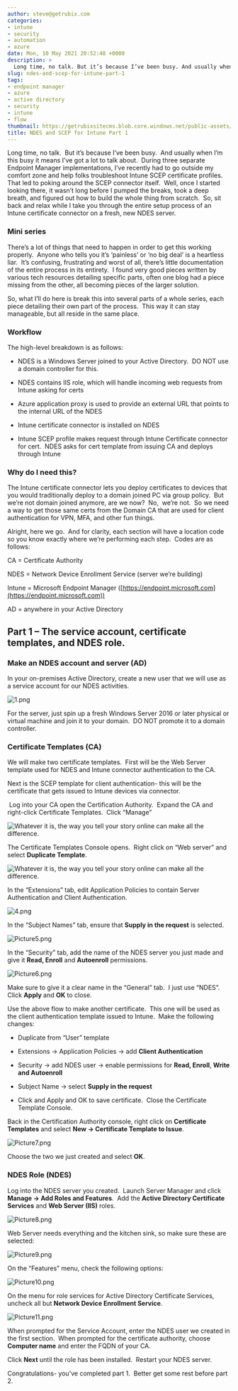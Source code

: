 ```yaml
---
author: steve@getrubix.com
categories:
- intune
- security
- automation
- azure
date: Mon, 10 May 2021 20:52:48 +0000
description: >
  Long time, no talk. But it’s because I’ve been busy. And usually when I’m this busy it means I’ve got a lot to talk about. During three separate Endpoint Manager implementations, I’ve recently had to go outside my comfort zone and help folks troubleshoot Intune SCEP certificate profiles.
slug: ndes-and-scep-for-intune-part-1
tags:
- endpoint manager
- azure
- active directory
- security
- intune
- flow
thumbnail: https://getrubixsitecms.blob.core.windows.net/public-assets/content/v1/thumbnails/ndes-and-scep-for-intune-part-1_thumbnail.jpg
title: NDES and SCEP for Intune Part 1
---
```


Long time, no talk.  But it’s because I’ve been busy.  And usually when I’m this busy it means I’ve got a lot to talk about.  During three separate Endpoint Manager implementations, I’ve recently had to go outside my comfort zone and help folks troubleshoot Intune SCEP certificate profiles.  That led to poking around the SCEP connector itself.  Well, once I started looking there, it wasn’t long before I pumped the breaks, took a deep breath, and figured out how to build the whole thing from scratch.  So, sit back and relax while I take you through the entire setup process of an Intune certificate connector on a fresh, new NDES server.

### **Mini series**

There’s a lot of things that need to happen in order to get this working properly.  Anyone who tells you it’s ‘painless’ or ‘no big deal’ is a heartless liar.  It’s confusing, frustrating and worst of all, there’s little documentation of the entire process in its entirety.  I found very good pieces written by various tech resources detailing specific parts, often one blog had a piece missing from the other, all becoming pieces of the larger solution.

So, what I’ll do here is break this into several parts of a whole series, each piece detailing their own part of the process.  This way it can stay manageable, but all reside in the same place.

### **Workflow**

The high-level breakdown is as follows:

-   NDES is a Windows Server joined to your Active Directory.  DO NOT use a domain controller for this.
    
-   NDES contains IIS role, which will handle incoming web requests from Intune asking for certs
    
-   Azure application proxy is used to provide an external URL that points to the internal URL of the NDES
    
-   Intune certificate connector is installed on NDES
    
-   Intune SCEP profile makes request through Intune Certificate connector for cert.  NDES asks for cert template from issuing CA and deploys through Intune
    

### **Why do I need this?**

The Intune certificate connector lets you deploy certificates to devices that you would traditionally deploy to a domain joined PC via group policy.  But we’re not domain joined anymore, are we now?  No,  we’re not.  So we need a way to get those same certs from the Domain CA that are used for client authentication for VPN, MFA, and other fun things.

Alright, here we go.  And for clarity, each section will have a location code so you know exactly where we’re performing each step.  Codes are as follows:

CA = Certificate Authority

NDES = Network Device Enrollment Service (server we’re building)

Intune = Microsoft Endpoint Manager ([https://endpoint.microsoft.com](https://endpoint.microsoft.com))

AD = anywhere in your Active Directory 

**Part 1 – The service account, certificate templates, and NDES role.**
-----------------------------------------------------------------------

### **Make an NDES account and server (AD)**

In your on-premises Active Directory, create a new user that we will use as a service account for our NDES activities. 

![1.png](https://getrubixsitecms.blob.core.windows.net/public-assets/content/v1/5dd365a31aa1fd743bc30b8e/1620679404895-51WR7LL9HJ3INX3UMCKC/1.png)

For the server, just spin up a fresh Windows Server 2016 or later physical or virtual machine and join it to your domain.  DO NOT promote it to a domain controller.

### **Certificate Templates (CA)**

We will make two certificate templates.  First will be the Web Server template used for NDES and Intune connector authentication to the CA.

Next is the SCEP template for client authentication- this will be the certificate that gets issued to Intune devices via connector.

 Log into your CA open the Certification Authority.  Expand the CA and right-click Certificate Templates.  Click “Manage”

![Whatever it is, the way you tell your story online can make all the difference.](https://getrubixsitecms.blob.core.windows.net/public-assets/content/v1/5dd365a31aa1fd743bc30b8e/1620679578521-PVSR27LPCQF6BDAZI2JK/2.png)

The Certificate Templates Console opens.  Right click on “Web server” and select **Duplicate Template**. 

![Whatever it is, the way you tell your story online can make all the difference.](https://getrubixsitecms.blob.core.windows.net/public-assets/content/v1/5dd365a31aa1fd743bc30b8e/1620679599831-FYOAFIGZTDFTG69UNKM6/3.png)

In the “Extensions” tab, edit Application Policies to contain Server Authentication and Client Authentication.

![4.png](https://getrubixsitecms.blob.core.windows.net/public-assets/content/v1/5dd365a31aa1fd743bc30b8e/1620679644650-E9LVHMA1CU2ZZXRGY941/4.png)

In the “Subject Names” tab, ensure that **Supply in the request** is selected.

![Picture5.png](https://getrubixsitecms.blob.core.windows.net/public-assets/content/v1/5dd365a31aa1fd743bc30b8e/1620679665286-TB5ZEBZ91C7O3TDDKD1I/Picture5.png)

In the “Security” tab, add the name of the NDES server you just made and give it **Read, Enroll** and **Autoenroll** permissions.

![Picture6.png](https://getrubixsitecms.blob.core.windows.net/public-assets/content/v1/5dd365a31aa1fd743bc30b8e/1620679731146-4V15VCR5O0415LRUF280/Picture6.png)

Make sure to give it a clear name in the “General” tab.  I just use “NDES”.  Click **Apply** and **OK** to close.

Use the above flow to make another certificate.  This one will be used as the client authentication template issued to Intune.  Make the following changes:

-   Duplicate from “User” template
    
-   Extensions -> Application Policies -> add **Client Authentication**
    
-   Security -> add NDES user -> enable permissions for **Read, Enroll**, **Write and Autoenroll**
    
-   Subject Name -> select **Supply in the request**
    
-   Click and Apply and OK to save certificate.  Close the Certificate Template Console.
    

Back in the Certification Authority console, right click on **Certificate Templates** and select **New -> Certificate Template to Issue**.

![Picture7.png](https://getrubixsitecms.blob.core.windows.net/public-assets/content/v1/5dd365a31aa1fd743bc30b8e/1620679757930-N6I4J7017EXQ6C4M44G0/Picture7.png)

Choose the two we just created and select **OK**.

### **NDES Role (NDES)**

Log into the NDES server you created.  Launch Server Manager and click **Manage -> Add Roles and Features**.  Add the **Active Directory Certificate Services** and **Web Server (IIS)** roles. 

![Picture8.png](https://getrubixsitecms.blob.core.windows.net/public-assets/content/v1/5dd365a31aa1fd743bc30b8e/1620679812712-IU1UD3FUFK5XYE1ZXDZH/Picture8.png)

Web Server needs everything and the kitchen sink, so make sure these are selected:

![Picture9.png](https://getrubixsitecms.blob.core.windows.net/public-assets/content/v1/5dd365a31aa1fd743bc30b8e/1620679841919-G4JAM8L0MVH7EMDZRRI8/Picture9.png)

On the “Features” menu, check the following options:

![Picture10.png](https://getrubixsitecms.blob.core.windows.net/public-assets/content/v1/5dd365a31aa1fd743bc30b8e/1620679867119-MKM39ZH8I890033RXVB0/Picture10.png)

On the menu for role services for Active Directory Certificate Services, uncheck all but **Network Device Enrollment Service**.

![Picture11.png](https://getrubixsitecms.blob.core.windows.net/public-assets/content/v1/5dd365a31aa1fd743bc30b8e/1620679891567-4CM2KRGHQ2DDYQX1U4XO/Picture11.png)

When prompted for the Service Account, enter the NDES user we created in the first section.  When prompted for the certificate authority, choose **Computer name** and enter the FQDN of your CA.

Click **Next** until the role has been installed.  Restart your NDES server.

Congratulations- you’ve completed part 1.  Better get some rest before part 2.